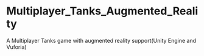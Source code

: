 # Multiplayer_Tanks_Augmented_Reality
A Multiplayer Tanks game with augmented reality support(Unity Engine and Vuforia)
